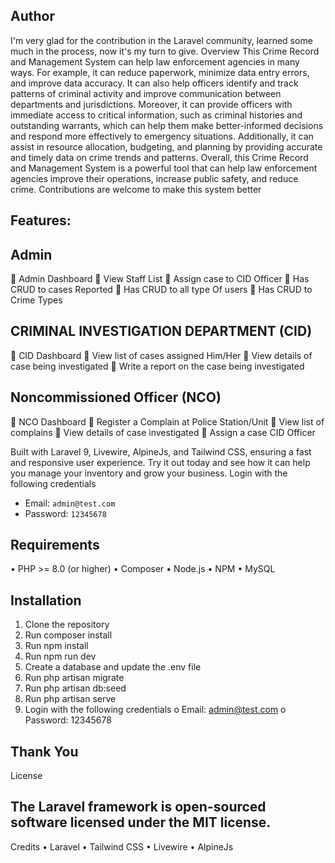 ## Author
I'm very glad for the contribution in the Laravel community, learned some much in the process, now it's my turn to give.
Overview
This Crime Record and Management System can help law enforcement agencies in many ways. For example, it can reduce paperwork, minimize data entry errors, and improve data accuracy. It can also help officers identify and track patterns of criminal activity and improve communication between departments and jurisdictions.
Moreover, it can provide officers with immediate access to critical information, such as criminal histories and outstanding warrants, which can help them make better-informed decisions and respond more effectively to emergency situations. Additionally, it can assist in resource allocation, budgeting, and planning by providing accurate and timely data on crime trends and patterns.
Overall, this Crime Record and Management System is a powerful tool that can help law enforcement agencies improve their operations, increase public safety, and reduce crime.
Contributions are welcome to make this system better

## Features:
## Admin
	Admin Dashboard
	View Staff List
	Assign case to CID Officer
	Has CRUD to cases Reported
	Has CRUD to all type Of users
	Has CRUD to Crime Types

## CRIMINAL INVESTIGATION DEPARTMENT (CID)
	CID Dashboard
	View list of cases assigned Him/Her
	View details of case being investigated
	Write a report on the case being investigated

## Noncommissioned Officer (NCO)
	NCO Dashboard
	Register a Complain at Police Station/Unit
	View list of complains
	View details of case investigated 
	Assign a case CID Officer

Built with Laravel 9, Livewire, AlpineJs, and Tailwind CSS, ensuring a fast and responsive user experience. Try it out today and see how it can help you manage your inventory and grow your business.
Login with the following credentials
-   Email: `admin@test.com`
-   Password: `12345678`
## Requirements
•	PHP >= 8.0 (or higher)
•	Composer
•	Node.js
•	NPM
•	MySQL
## Installation
1.	Clone the repository
2.	Run composer install
3.	Run npm install
4.	Run npm run dev
5.	Create a database and update the .env file
6.	Run php artisan migrate 
7.	Run php artisan db:seed
8.	Run php artisan serve
9.	Login with the following credentials
o	Email: admin@test.com
o	Password: 12345678
## Thank You
License
## The Laravel framework is open-sourced software licensed under the MIT license.
Credits
•	Laravel
•	Tailwind CSS
•	Livewire
•	AlpineJs


